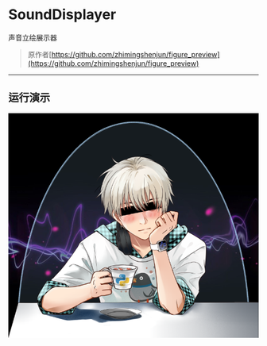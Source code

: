# SoundDisplayer
声音立绘展示器
> 原作者[https://github.com/zhimingshenjun/figure_preview](https://github.com/zhimingshenjun/figure_preview)
------
## 运行演示
![](https://github.com/ordinary-student/SoundDisplayer/blob/master/runtest.png)
